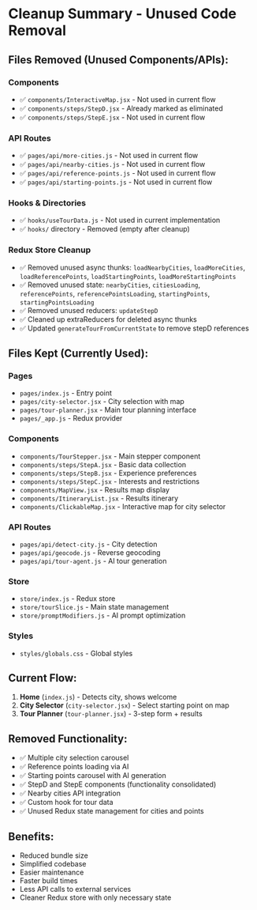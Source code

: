 # Cleanup Summary - Unused Code Removal

## Files Removed (Unused Components/APIs):

### Components
- ✅ `components/InteractiveMap.jsx` - Not used in current flow
- ✅ `components/steps/StepD.jsx` - Already marked as eliminated
- ✅ `components/steps/StepE.jsx` - Not used in current flow

### API Routes  
- ✅ `pages/api/more-cities.js` - Not used in current flow
- ✅ `pages/api/nearby-cities.js` - Not used in current flow
- ✅ `pages/api/reference-points.js` - Not used in current flow
- ✅ `pages/api/starting-points.js` - Not used in current flow

### Hooks & Directories
- ✅ `hooks/useTourData.js` - Not used in current implementation
- ✅ `hooks/` directory - Removed (empty after cleanup)

### Redux Store Cleanup
- ✅ Removed unused async thunks: `loadNearbyCities`, `loadMoreCities`, `loadReferencePoints`, `loadStartingPoints`, `loadMoreStartingPoints`
- ✅ Removed unused state: `nearbyCities`, `citiesLoading`, `referencePoints`, `referencePointsLoading`, `startingPoints`, `startingPointsLoading`
- ✅ Removed unused reducers: `updateStepD`
- ✅ Cleaned up extraReducers for deleted async thunks
- ✅ Updated `generateTourFromCurrentState` to remove stepD references

## Files Kept (Currently Used):

### Pages
- `pages/index.js` - Entry point
- `pages/city-selector.jsx` - City selection with map
- `pages/tour-planner.jsx` - Main tour planning interface
- `pages/_app.js` - Redux provider

### Components
- `components/TourStepper.jsx` - Main stepper component
- `components/steps/StepA.jsx` - Basic data collection
- `components/steps/StepB.jsx` - Experience preferences  
- `components/steps/StepC.jsx` - Interests and restrictions
- `components/MapView.jsx` - Results map display
- `components/ItineraryList.jsx` - Results itinerary
- `components/ClickableMap.jsx` - Interactive map for city selector

### API Routes
- `pages/api/detect-city.js` - City detection
- `pages/api/geocode.js` - Reverse geocoding
- `pages/api/tour-agent.js` - AI tour generation

### Store
- `store/index.js` - Redux store
- `store/tourSlice.js` - Main state management
- `store/promptModifiers.js` - AI prompt optimization

### Styles
- `styles/globals.css` - Global styles

## Current Flow:
1. **Home** (`index.js`) - Detects city, shows welcome
2. **City Selector** (`city-selector.jsx`) - Select starting point on map
3. **Tour Planner** (`tour-planner.jsx`) - 3-step form + results

## Removed Functionality:
- ✅ Multiple city selection carousel
- ✅ Reference points loading via AI
- ✅ Starting points carousel with AI generation
- ✅ StepD and StepE components (functionality consolidated)
- ✅ Nearby cities API integration
- ✅ Custom hook for tour data
- ✅ Unused Redux state management for cities and points

## Benefits:
- Reduced bundle size
- Simplified codebase
- Easier maintenance
- Faster build times
- Less API calls to external services
- Cleaner Redux store with only necessary state